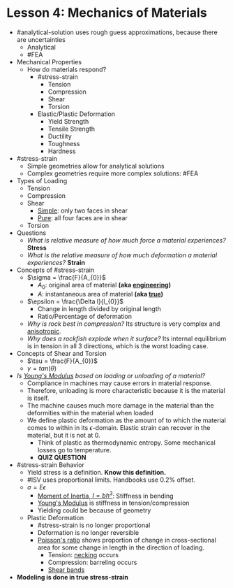 # Lesson 4: Mechanics of Materials

- #analytical-solution uses rough guess approximations, because there are uncertainties
  - Analytical
  - #FEA
- Mechanical Properties
  - How do materials respond?
    - #stress-strain
      - Tension
      - Compression
      - Shear
      - Torsion
    - Elastic/Plastic Deformation
      - Yield Strength
      - Tensile Strength
      - Ductility
      - Toughness
      - Hardness
- #stress-strain
  - Simple geometries allow for analytical solutions
  - Complex geometries require more complex solutions: #FEA
- Types of Loading
  - Tension
  - Compression
  - Shear
    - [Simple](simple-shear.md): only two faces in shear
    - [Pure](pure-shear.md): all four faces are in shear
  - Torsion
- Questions
  - _What is relative measure of how much force a material experiences?_ **Stress**
  - _What is the relative measure of how much deformation a material experiences?_ **Strain**
- Concepts of #stress-strain
  - $\sigma = \frac{F}{A_{0}}$ 
    - $A_{0}$: original area of material **(aka [engineering](../engr-727-001-advanced-mechanics-of-materials/engineering-stress.md))**
    - $A$: instantaneous area of material **(aka [true](../engr-727-001-advanced-mechanics-of-materials/true-stress.md))**
  - $\epsilon = \frac{\Delta l}{l_{0}}$
    - Change in length divided by original length
    - Ratio/Percentage of deformation
  - _Why is rock best in compression?_ Its structure is very complex and [anisotropic](anistropy.md).
  - _Why does a rockfish explode when it surface?_ Its internal equilibrium is in tension in all 3 directions, which is the worst loading case.
- Concepts of Shear and Torsion
  - $\tau = \frac{F}{A_{0}}$
  - $\gamma = tan(\theta)$
- _Is [Young's Modulus](youngs-modulus.md) based on loading or unloading of a material?_
  - Compliance in machines may cause errors in material response.
  - Therefore, unloading is more characteristic because it is the material is itself.
  - The machine causes much more damage in the material than the deformities within the material when loaded
  - We define plastic deformation as the amount of to which the material comes to within in its $\epsilon$-domain. Elastic strain can recover in the material, but it is not at 0.
    - Think of plastic as thermodynamic entropy. Some mechanical losses go to temperature.
    - **QUIZ QUESTION**
- #stress-strain Behavior
  - Yield stress is a definition. **Know this definition.**
  - #ISV uses proportional limits. Handbooks use 0.2% offset.
  - $\sigma = E\epsilon$ 
    - [Moment of Inertia, $I = bh^{3}$](moment-of-inertia.md): Stiffness in bending
    - [Young's Modulus](youngs-modulus.md) is stiffness in tension/compression
    - Yielding could be because of geometry
  - Plastic Deformation
    - #stress-strain is no longer proportional
    - Deformation is no longer reversible
    - [Poisson's ratio](../engr-727-001-advanced-mechanics-of-materials/poissons-ratio.md) shows proportion of change in cross-sectional area for some change in length in the direction of loading.
      - Tension: [necking](necking.md) occurs
      - Compression: barreling occurs
      - [Shear bands](shear-bands.md)
- **Modeling is done in true stress-strain**